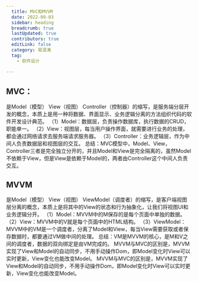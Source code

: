 ```yaml
---
  title: MVC和MVVM
  date: 2022-09-03
  sidebar: heading
  breadcrumb: true
  lastUpdated: true
  contributors: true
  editLink: false
  category: 易混淆
  tag:
    - 软件设计

---
```


## MVC：

是Model（模型） View（视图） Controller（控制器）的缩写，是服务端分层开发的概念，本质上是用一种将数据、界面显示、业务逻辑分离的方法组织代码的软件开发设计典范。
（1）Model：数据层，负责操作数据库，执行数据的CRUD，职能单一。
（2）View：视图层，每当用户操作界面，就需要进行业务的处理，都会通过网络请求去服务端请求服务器。
（3）Controller：业务逻辑层，作为中间人负责数据层和视图层的交互。
总结：MVC模型中，Model、View，Controller三者是完全独立分开的，并且Model和View是完全隔离的，虽然Model不依赖于View，但是View是依赖于Model的，两者由Controller这个中间人负责交互。

## MVVM

是Model（模型） View（视图） ViewModel（调度者）的缩写，是客户端视图层分离的概念，本质上是将其中的View的状态和行为抽象化，让我们将视图UI和业务逻辑分开。
（1）Model：MVVM中的M保存的是每个页面中单独的数据。
（2）View：MVVM中的V就是每个页面中的HTML结构。
（3）ViewModel：MVVM中的VM是一个调度者，分离了Model和View，每当View需要获取或者保存数据时，都要通过VM做中间的处理。
总结：VM是MVVM的核心，是M和V之间的调度者，数据的双向绑定是由VM完成的。
MVVM与MVC的区别是，MVVM实现了View和Model的自动同步，不用手动操作Dom，即Model变化时View可以实时更新，View变化也能改变Model。
MVVM与MVC的区别是，MVVM实现了View和Model的自动同步，不用手动操作Dom，即Model变化时View可以实时更新，View变化也能改变Model。